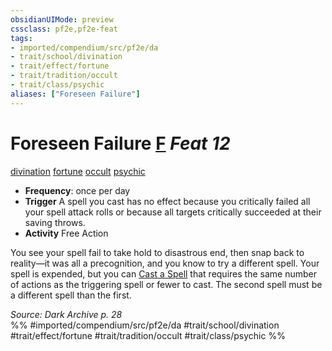 ```yaml
---
obsidianUIMode: preview
cssclass: pf2e,pf2e-feat
tags:
- imported/compendium/src/pf2e/da
- trait/school/divination
- trait/effect/fortune
- trait/tradition/occult
- trait/class/psychic
aliases: ["Foreseen Failure"]
---
```

# Foreseen Failure  [F](chapter-9-playing-the-game.md#Actions "Free Action") *Feat 12*  
[divination](divination.md)  [fortune](fortune.md)  [occult](occult.md)  [psychic](rules/traits/psychic-da.md)  

- **Frequency**: once per day
- **Trigger** A spell you cast has no effect because you critically failed all your spell attack rolls or because all targets critically succeeded at their saving throws.
- **Activity** Free Action

You see your spell fail to take hold to disastrous end, then snap back to reality—it was all a precognition, and you know to try a different spell. Your spell is expended, but you can [Cast a Spell](cast-a-spell.md) that requires the same number of actions as the triggering spell or fewer to cast. The second spell must be a different spell than the first.

*Source: Dark Archive p. 28*  
%% #imported/compendium/src/pf2e/da #trait/school/divination #trait/effect/fortune #trait/tradition/occult #trait/class/psychic %%